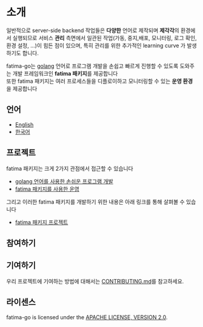 # 소개
일반적으로 server-side backend 작업들은 **다양한** 언어로 제작되며 **제각각**의 환경에서 실행되므로 서비스 **관리** 측면에서 일관된 작업(가동, 중지,배포, 모니터링, 로그 확인, 환경 설정, ...)이 힘든 점이 있으며, 특히 관리를 위한 추가적인 learning curve 가 발생하기도 합니다.<BR>

fatima-go는 [golang](https://go.dev/) 언어로 프로그램 개발을 손쉽고 빠르게 진행할 수 있도록 도와주는 개발 프레임워크인 **fatima 패키지**를 제공합니다<BR>
또한 fatima 패키지는 여러 프로세스들을 디플로이하고 모니터링할 수 있는 **운영 환경**을 제공합니다<BR>

## 언어
- [English](/profile/README.md)
- [한국어](/profile/README_kr.md)

## 프로젝트
fatima 패키지는 크게 2가지 관점에서 접근할 수 있습니다

- [golang 언어를 사용한 손쉬운 프로그램 개발](/profile/development.md)
- [fatima 패키지를 사용한 운영](/profile/operating.md)

그리고 이러한 fatima 패키지를 개발하기 위한 내용은 아래 링크를 통해 살펴볼 수 있습니다
- [fatima 패키지 프로젝트](/profile/package.md)

## 참여하기


## 기여하기

우리 프로젝트에 기여하는 방법에 대해서는 [CONTRIBUTING.md](/profile/CONTRIBUTING.md)를 참고하세요.

## 라이센스

fatima-go is licensed under the [APACHE LICENSE, VERSION 2.0](https://www.apache.org/licenses/LICENSE-2.0).
